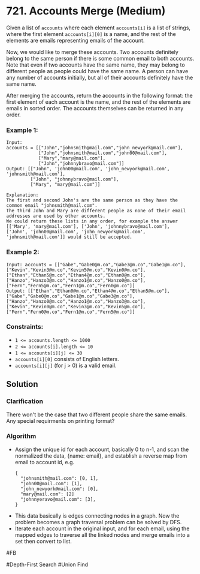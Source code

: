 # 721. Accounts Merge (Medium)

Given a list of `accounts` where each element `accounts[i]` is a list of strings, where the first element `accounts[i][0]` is a name, and the rest of the elements are emails representing emails of the account.

Now, we would like to merge these accounts. Two accounts definitely belong to the same person if there is some common email to both accounts. Note that even if two accounts have the same name, they may belong to different people as people could have the same name. A person can have any number of accounts initially, but all of their accounts definitely have the same name.

After merging the accounts, return the accounts in the following format: the first element of each account is the name, and the rest of the elements are emails in sorted order. The accounts themselves can be returned in any order.

### Example 1:

```
Input:
accounts = [["John","johnsmith@mail.com","john_newyork@mail.com"],
            ["John","johnsmith@mail.com","john00@mail.com"],
            ["Mary","mary@mail.com"],
            ["John","johnnybravo@mail.com"]]
Output: [["John", 'john00@mail.com', 'john_newyork@mail.com', 'johnsmith@mail.com'],
         ["John", "johnnybravo@mail.com"],
         ["Mary", "mary@mail.com"]]

Explanation:
The first and second John's are the same person as they have the common email "johnsmith@mail.com".
The third John and Mary are different people as none of their email addresses are used by other accounts.
We could return these lists in any order, for example the answer [['Mary', 'mary@mail.com'], ['John', 'johnnybravo@mail.com'],
['John', 'john00@mail.com', 'john_newyork@mail.com', 'johnsmith@mail.com']] would still be accepted.
```

### Example 2:

```
Input: accounts = [["Gabe","Gabe0@m.co","Gabe3@m.co","Gabe1@m.co"],["Kevin","Kevin3@m.co","Kevin5@m.co","Kevin0@m.co"],["Ethan","Ethan5@m.co","Ethan4@m.co","Ethan0@m.co"],["Hanzo","Hanzo3@m.co","Hanzo1@m.co","Hanzo0@m.co"],["Fern","Fern5@m.co","Fern1@m.co","Fern0@m.co"]]
Output: [["Ethan","Ethan0@m.co","Ethan4@m.co","Ethan5@m.co"],["Gabe","Gabe0@m.co","Gabe1@m.co","Gabe3@m.co"],["Hanzo","Hanzo0@m.co","Hanzo1@m.co","Hanzo3@m.co"],["Kevin","Kevin0@m.co","Kevin3@m.co","Kevin5@m.co"],["Fern","Fern0@m.co","Fern1@m.co","Fern5@m.co"]]
```

### Constraints:

- `1 <= accounts.length <= 1000`
- `2 <= accounts[i].length <= 10`
- `1 <= accounts[i][j] <= 30`
- `accounts[i][0]` consists of English letters.
- `accounts[i][j]` (for j > 0) is a valid email.

## Solution

### Clarification

There won't be the case that two different people share the same emails.
Any special requirments on printing format?

### Algorithm

- Assign the unique id for each account, basically 0 to n-1, and scan the normalized the data, {name: email}, and establish a reverse map from email to account id, e.g.
  ```
  {
    "johnsmith@mail.com": [0, 1],
    "john00@mail.com": [1],
    "john_newyork@mail.com": [0],
    "mary@mail.com": [2]
    "johnnyeravo@mail.com": [3],
  }
  ```
- This data basically is edges connecting nodes in a graph. Now the problem becomes a graph traversal problem can be solved by DFS.
- Iterate each account in the original input, and for each email, using the mapped edges to traverse all the linked nodes and merge emails into a set then convert to list.

#FB

#Depth-First Search #Union Find
